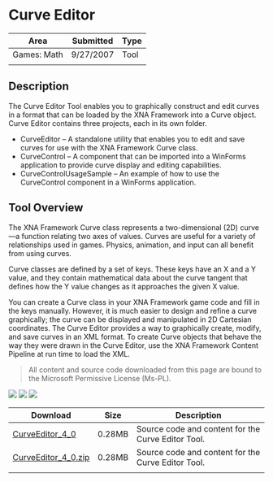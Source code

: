 # Curve Editor

|Area|Submitted|Type|
|-|-|-|
Games: Math|9/27/2007|Tool
||||

## Description

The Curve Editor Tool enables you to graphically construct and edit curves in a format that can be loaded by the XNA Framework into a Curve object. Curve Editor contains three projects, each in its own folder.

* CurveEditor – A standalone utility that enables you to edit and save curves for use with the XNA Framework Curve class.
* CurveControl – A component that can be imported into a WinForms application to provide curve display and editing capabilities.
* CurveControlUsageSample – An example of how to use the CurveControl component in a WinForms application.

## Tool Overview

The XNA Framework Curve class represents a two-dimensional (2D) curve—a function relating two axes of values. Curves are useful for a variety of relationships used in games. Physics, animation, and input can all benefit from using curves.

Curve classes are defined by a set of keys. These keys have an X and a Y value, and they contain mathematical data about the curve tangent that defines how the Y value changes as it approaches the given X value.

You can create a Curve class in your XNA Framework game code and fill in the keys manually. However, it is much easier to design and refine a curve graphically; the curve can be displayed and manipulated in 2D Cartesian coordinates. The Curve Editor provides a way to graphically create, modify, and save curves in an XML format. To create Curve objects that behave the way they were drawn in the Curve Editor, use the XNA Framework Content Pipeline at run time to load the XML.

> All content and source code downloaded from this page are bound to the Microsoft Permissive License (Ms-PL).

![](https://github.com/simondarksidej/XNAGameStudio/blob/master/Images/XNA_Curve-Editor_01_small.JPG?raw=true)
![](https://github.com/simondarksidej/XNAGameStudio/blob/master/Images/XNA_Curve-Editor_02_small.JPG?raw=true)
![](https://github.com/simondarksidej/XNAGameStudio/blob/master/Images/XNA_Curve-Editor_03_small.JPG?raw=true)

Download | Size | Description
---|---|---|
[CurveEditor_4_0](https://github.com/simondarksidej/XNAGameStudio/tree/master/Samples/CurveEditor_4_0) | 0.28MB | Source code and content for the Curve Editor Tool.
[CurveEditor_4_0.zip](https://github.com/simondarksidej/XNAGameStudioZips/tree/master/Samples/CurveEditor_4_0.zip) | 0.28MB | Source code and content for the Curve Editor Tool.
||||
